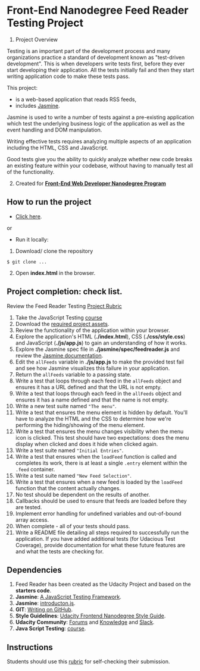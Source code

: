 # Front-End Nanodegree Feed Reader Testing Project

1. Project Overview

Testing is an important part of the development process and many organizations practice a standard of development known as "test-driven development". This is when developers write tests first, before they ever start developing their application. All the tests initially fail and then they start writing application code to make these tests pass.

This project:
- is a web-based application that reads RSS feeds,
- includes [Jasmine](http://jasmine.github.io/). 

Jasmine is used to write a number of tests against a pre-existing application which test the underlying business logic of the application as well as the event handling and DOM manipulation.

Writing effective tests requires analyzing multiple aspects of an application including the HTML, CSS and JavaScript.

Good tests give you the ability to quickly analyze whether new code breaks an existing feature within your codebase, without having to manually test all of the functionality.

2. Created for [**Front-End Web Developer Nanodegree Program**](https://eu.udacity.com/)

## How to run the project

* [Click here](https://marcinmrow.github.io/Feed-Reader-Testing/).

or 

* Run it locally:
1. Download/ clone the repository 
```
$ git clone ...
```
2. Open **index.html** in the browser.

## Project completion: check list.

Review the Feed Reader Testing [Project Rubric](https://review.udacity.com/#!/projects/3442558598/rubric)

1. Take the JavaScript Testing [course](https://www.udacity.com/course/ud549)
2. Download the [required project assets](http://github.com/udacity/frontend-nanodegree-feedreader).
3. Review the functionality of the application within your browser.
4. Explore the application's HTML (**./index.html**), CSS (**./css/style.css**) and JavaScript (**./js/app.js**) to gain an understanding of how it works.
5. Explore the Jasmine spec file in **./jasmine/spec/feedreader.js** and review the [Jasmine documentation](http://jasmine.github.io).
6. Edit the `allFeeds` variable in **./js/app.js** to make the provided test fail and see how Jasmine visualizes this failure in your application.
7. Return the `allFeeds` variable to a passing state.
8. Write a test that loops through each feed in the `allFeeds` object and ensures it has a URL defined and that the URL is not empty.
9. Write a test that loops through each feed in the `allFeeds` object and ensures it has a name defined and that the name is not empty.
10. Write a new test suite named `"The menu"`.
11. Write a test that ensures the menu element is hidden by default. You'll have to analyze the HTML and the CSS to determine how we're performing the hiding/showing of the menu element.
12. Write a test that ensures the menu changes visibility when the menu icon is clicked. This test should have two expectations: does the menu display when clicked and does it hide when clicked again.
13. Write a test suite named `"Initial Entries"`.
14. Write a test that ensures when the `loadFeed` function is called and completes its work, there is at least a single `.entry` element within the `.feed` container.
15. Write a test suite named `"New Feed Selection"`.
16. Write a test that ensures when a new feed is loaded by the `loadFeed` function that the content actually changes.
17. No test should be dependent on the results of another.
18. Callbacks should be used to ensure that feeds are loaded before they are tested.
19. Implement error handling for undefined variables and out-of-bound array access.
20. When complete - all of your tests should pass. 
21. Write a README file detailing all steps required to successfully run the application. If you have added additional tests (for Udacious Test Coverage), provide documentation for what these future features are and what the tests are checking for.

## Dependencies

1. Feed Reader has been created as the Udacity Project and based on the **starters code**.
2. **Jasmine**: [A JavaScript Testing Framework](https://jasmine.github.io/tutorials/your_first_suite).
3. **Jasmine**: [introducton.js](https://jasmine.github.io/2.0/introduction.html).
4. **GIT**: [Writing on GitHub](https://help.github.com/articles/basic-writing-and-formatting-syntax/#links).
5. **Style Guidelines**: [Udacity Frontend Nanodegree Style Guide](http://udacity.github.io/frontend-nanodegree-styleguide/index.html).
6. **Udacity Community**: [Forums](https://discussions.udacity.com/) and [Knowledge](https://knowledge.udacity.com/) and [Slack](https://slack.com/).
7. **Java Script Testing**: [course](https://eu.udacity.com/course/javascript-testing--ud549).

## Instructions

Students should use this [rubric](https://review.udacity.com/#!/rubrics/18/view) for self-checking their submission.